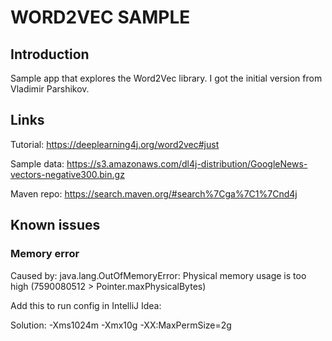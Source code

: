 # WORD2VEC SAMPLE

## Introduction

Sample app that explores the Word2Vec library. I got the initial version from Vladimir Parshikov.

## Links

Tutorial: https://deeplearning4j.org/word2vec#just

Sample data: https://s3.amazonaws.com/dl4j-distribution/GoogleNews-vectors-negative300.bin.gz

Maven repo: https://search.maven.org/#search%7Cga%7C1%7Cnd4j

## Known issues

### Memory error

Caused by: java.lang.OutOfMemoryError: Physical memory usage is too high (7590080512 > Pointer.maxPhysicalBytes)

Add this to run config in IntelliJ Idea:

Solution: -Xms1024m     -Xmx10g     -XX:MaxPermSize=2g